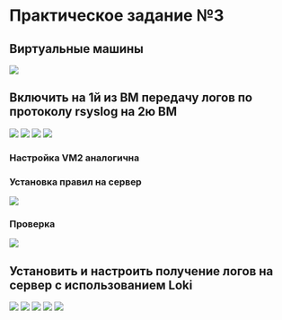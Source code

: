 # Практическое задание №3

## Виртуальные машины

![](./1.jpg)

## Включить на 1й из ВМ передачу логов по протоколу rsyslog на 2ю ВМ

![](./2.jpg)
![](./3.jpg)
![](./4.jpg)
![](./5.jpg)
### Настройка VM2 аналогична

### Установка правил на сервер

![](./6.jpg)

### Проверка
![](./7.jpg)

## Установить и настроить получение логов на сервер с использованием Loki
![](./8.jpg)
![](./9.jpg)
![](./10.jpg)
![](./11.jpg)
![](./12.jpg)
